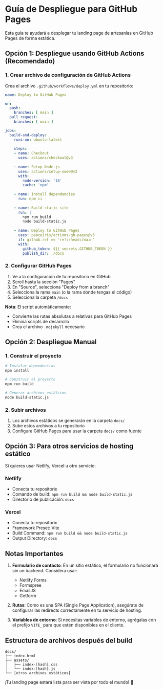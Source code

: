 # Guía de Despliegue para GitHub Pages

Esta guía te ayudará a desplegar tu landing page de artesanías en GitHub Pages de forma estática.

## Opción 1: Despliegue usando GitHub Actions (Recomendado)

### 1. Crear archivo de configuración de GitHub Actions

Crea el archivo `.github/workflows/deploy.yml` en tu repositorio:

```yaml
name: Deploy to GitHub Pages

on:
  push:
    branches: [ main ]
  pull_request:
    branches: [ main ]

jobs:
  build-and-deploy:
    runs-on: ubuntu-latest
    
    steps:
    - name: Checkout
      uses: actions/checkout@v3
      
    - name: Setup Node.js
      uses: actions/setup-node@v3
      with:
        node-version: '18'
        cache: 'npm'
        
    - name: Install dependencies
      run: npm ci
      
    - name: Build static site
      run: |
        npm run build
        node build-static.js
        
    - name: Deploy to GitHub Pages
      uses: peaceiris/actions-gh-pages@v3
      if: github.ref == 'refs/heads/main'
      with:
        github_token: ${{ secrets.GITHUB_TOKEN }}
        publish_dir: ./docs
```

### 2. Configurar GitHub Pages

1. Ve a la configuración de tu repositorio en GitHub
2. Scroll hasta la sección "Pages"
3. En "Source", selecciona "Deploy from a branch"
4. Selecciona la rama `main` (o la rama donde tengas el código)
5. Selecciona la carpeta `/docs`

**Nota**: El script automáticamente:
- Convierte las rutas absolutas a relativas para GitHub Pages
- Elimina scripts de desarrollo
- Crea el archivo `.nojekyll` necesario

## Opción 2: Despliegue Manual

### 1. Construir el proyecto

```bash
# Instalar dependencias
npm install

# Construir el proyecto
npm run build

# Generar archivos estáticos
node build-static.js
```

### 2. Subir archivos

1. Los archivos estáticos se generarán en la carpeta `docs/`
2. Sube estos archivos a tu repositorio
3. Configura GitHub Pages para usar la carpeta `docs/` como fuente

## Opción 3: Para otros servicios de hosting estático

Si quieres usar Netlify, Vercel u otro servicio:

### Netlify
- Conecta tu repositorio
- Comando de build: `npm run build && node build-static.js`
- Directorio de publicación: `docs`

### Vercel
- Conecta tu repositorio
- Framework Preset: Vite
- Build Command: `npm run build && node build-static.js`
- Output Directory: `docs`

## Notas Importantes

1. **Formulario de contacto**: En un sitio estático, el formulario no funcionará sin un backend. Considera usar:
   - Netlify Forms
   - Formspree
   - EmailJS
   - Getform

2. **Rutas**: Como es una SPA (Single Page Application), asegúrate de configurar las redirects correctamente en tu servicio de hosting.

3. **Variables de entorno**: Si necesitas variables de entorno, agrégalas con el prefijo `VITE_` para que estén disponibles en el cliente.

## Estructura de archivos después del build

```
docs/
├── index.html
├── assets/
│   ├── index-[hash].css
│   └── index-[hash].js
└── [otros archivos estáticos]
```

¡Tu landing page estará lista para ser vista por todo el mundo! 🚀